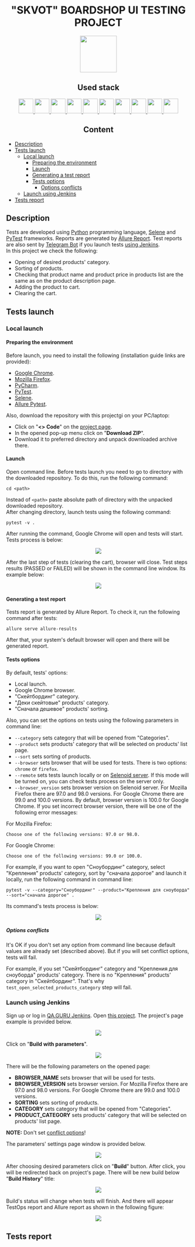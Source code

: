 <h1 align="center">"SKVOT" BOARDSHOP UI TESTING PROJECT</h1>  
<p align="center">
    <a href="https://www.skvot.com/">
        <img src="resources/skvot-logo.svg" height="100" />
    </a>
</p>

<h2 align="center">Used stack</h2>
<p align="center">
    <a href="https://www.python.org/">
        <img src="resources/python-original.svg" height="40" width="40" />
    </a>
    <a href="https://www.jetbrains.com/pycharm/">
        <img src="resources/pycharm-logo.svg" height="40" width="40" />
    </a>
    <a href="https://www.selenium.dev/documentation/webdriver/">
        <img src="resources/selenium-original.svg" height="40" width="40" />
    </a>
    <a href="https://docs.pytest.org/">
        <img src="resources/pytest-original.svg" height="40" width="40" />
    </a>
    <a href="https://git-scm.com/">
        <img src="resources/git-original.svg" height="40" width="40" />
    </a>
    <a href="https://www.jenkins.io/">
        <img src="resources/jenkins-original.svg" height="40" width="40" />
    </a>
    <a href="https://aerokube.com/selenoid/">
        <img src="resources/aerokube_logo.svg" height="40" width="40" />
    </a>
    <a href="https://allurereport.org/">
        <img src="resources/allure-report-logo.svg" height="40" width="40" />
    </a>
    <a href="https://qameta.io/">
        <img src="resources/allure-testops.svg" height="40" width="40" />
    </a>
    <a href="https://telegram.org/">
        <img src="resources/telegram-logo.svg" height="40" width="40" />
    </a>
</p>  

<h2 align="center">Content</h2>  

* [Description](#description)  
* [Tests launch](#tests-launch)  
    * [Local launch](#local-launch)  
        * [Preparing the environment](#preparing-the-environment)  
        * [Launch](#launch)  
        * [Generating a test report](#generating-a-test-report)  
        * [Tests options](#tests-options)  
            * [Options conflicts](#options-conflicts)  
    * [Launch using Jenkins](#launch-using-jenkins)  
* [Tests report](#tests-report)  

## Description

Tests are developed using [Python](https://www.python.org/) programming language, [Selene](https://github.com/yashaka/selene) and [PyTest](https://docs.pytest.org/) frameworks. Reports are generated by [Allure Report](https://allurereport.org/). Test reports are also sent by [Telegram Bot](https://core.telegram.org/bots) if you launch tests [using Jenkins](#launch-using-jenkins-).  
In this project we check the following:  
* Opening of desired products' category.  
* Sorting of products.  
* Checking that product name and product price in products list are the same as on the product description page.  
* Adding the product to cart.  
* Clearing the cart.  

## Tests launch

### Local launch

#### Preparing the environment

Before launch, you need to install the following (installation guide links are provided):  
* [Google Chrome](https://www.google.com/intl/en_us/chrome/).  
* [Mozilla Firefox](https://mozilla.websoftsoft.com/).  
* [PyCharm](https://www.jetbrains.com/pycharm/).  
* [PyTest](https://docs.pytest.org/en/7.4.x/getting-started.html#install-pytest).  
* [Selene](https://github.com/yashaka/selene?tab=readme-ov-file#installation).  
* [Allure Pytest](https://pypi.org/project/allure-pytest/).  

Also, download the repository with this projectgi on your PC/laptop:  
* Click on "**<> Code**" on the [project page](https://github.com/engovadzip/QA_guru_project).  
* In the opened pop-up menu click on "**Download ZIP**".  
* Download it to preferred directory and unpack downloaded archive there.  

#### Launch

Open command line. Before tests launch you need to go to directory with the downloaded repository. To do this, run the following command:
```
cd <path>
```  
Instead of ```<path>```  paste absolute path of directory with the unpacked downloaded repository.  
After changing directory, launch tests using the following command:  
```
pytest -v .
```  
After running the command, Google Chrome will open and tests will start. Tests process is below:  
<p align="center">
    <img src="resources/skateboard_tests.gif" />  
</p>  

After the last step of tests (clearing the cart), browser will close. Test steps results (PASSED or FAILED) will be shown in the command line window. Its example below:  
<p align="center">
    <img src="resources/test_results.png" />  
</p>  

#### Generating a test report

Tests report is generated by Allure Report. To check it, run the following command after tests:  
```
allure serve allure-results
```  
After that, your system's default browser will open and there will be generated report.  

####  Tests options

By default, tests' options:  
* Local launch.  
* Google Chrome browser.  
* "Скейтбординг" category.  
* "Деки скейтовые" products' category.  
* "Сначала дешевое" products' sorting.  

Also, you can set the options on tests using the following parameters in command line:  
* ```--category``` sets category that will be opened from "Categories".  
* ```--product``` sets products' category that will be selected on products' list page.  
* ```--sort``` sets sorting of products.  
* ```--browser``` sets browser that will be used for tests. There is two options: ```chrome``` or ```firefox```.  
* ```--remote``` sets tests launch locally or on [Selenoid server](https://selenoid.autotests.cloud/). If this mode will be turned on, you can check tests process on the server only.   
* ```--browser_version``` sets browser version on Selenoid server. For Mozilla Firefox there are 97.0 and 98.0 versions. For Google Chrome there are 99.0 and 100.0 versions. By default, browser version is 100.0 for Google Chrome. If you set incorrect browser version, there will be one of the following error messages:  

For Mozilla Firefox:
```
Choose one of the following versions: 97.0 or 98.0.
```  
For Google Chrome:
```
Choose one of the following versions: 99.0 or 100.0.
```  

For example, if you want to open "Сноубординг" category, select "Крепления" products' category, sort by "сначала дорогое" and launch it locally, run the following command in command line:  
```
pytest -v --category="Сноубординг" --product="Крепления для сноуборда" --sort="сначала дорогое" .
```  
Its command's tests process is below:  
<p align="center">
    <img src="resources/snowboard_tests.gif" />  
</p>  

##### Options conflicts

It's OK if you don't set any option from command line because default values are already set (described above). But if you will set conflict options, tests will fail.  

For example, if you set "Скейтбординг" category and "Крепления для сноуборда" products' category. There is no "Крепления" products' category in "Скейтбординг". That's why ```test_open_selected_products_category``` step will fail.  

### Launch using Jenkins

Sign up or log in [QA.GURU Jenkins](https://jenkins.autotests.cloud/). Open [this project](https://jenkins.autotests.cloud/job/engovadzip_UI_project/). The project's page example is provided below.
<p align="center">
    <img src="resources/jenkins-window.png" />  
</p>  

Click on "**Build with parameters**".  

<p align="center">
    <img src="resources/jenkins-options.png" />  
</p>  

There will be the following parameters on the opened page:  
* **BROWSER_NAME** sets browser that will be used for tests.   
* **BROWSER_VERSION** sets browser version. For Mozilla Firefox there are 97.0 and 98.0 versions. For Google Chrome there are 99.0 and 100.0 versions.  
* **SORTING** sets sorting of products.  
* **CATEGORY** sets category that will be opened from "Categories".  
* **PRODUCT_CATEGORY** sets products' category that will be selected on products' list page.

**NOTE:** Don't set [conflict options](#options-conflicts)!  
  
The parameters' settings page window is provided below.  
<p align="center">
    <img src="resources/params.png" />  
</p>  

After choosing desired parameters click on "**Build**" button. After click, you will be redirected back on project's page. There will be new build below "**Build History**" title:  
<p align="center">
    <img src="resources/build.png" />  
</p>  

Build's status will change when tests will finish. And there will appear TestOps report and Allure report as shown in the following figure:  
<p align="center">
    <img src="resources/passed_tests.png" />  
</p>  



## Tests report


